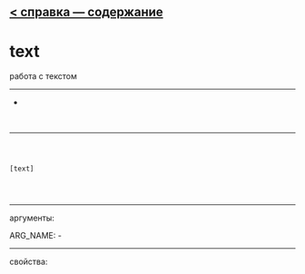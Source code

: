 [< справка — содержание](ceammc_lib.html)
---

# text


работа с текстом

---

-
<br>


---


```



[text]


            
```

---
аргументы:

ARG_NAME: -<br>

---
свойства:


